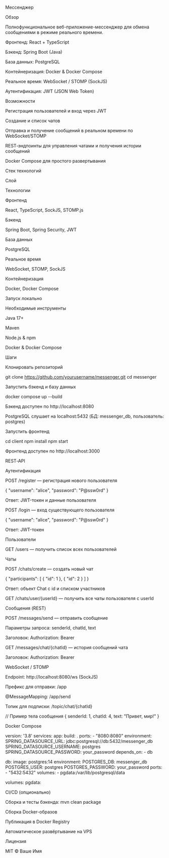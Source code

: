 Мессенджер

Обзор

Полнофункциональное веб-приложение-мессенджер для обмена сообщениями в режиме реального времени.

Фронтенд: React + TypeScript

Бэкенд: Spring Boot (Java)

База данных: PostgreSQL

Контейнеризация: Docker & Docker Compose

Реальное время: WebSocket / STOMP (SockJS)

Аутентификация: JWT (JSON Web Token)

Возможности

Регистрация пользователей и вход через JWT

Создание и список чатов

Отправка и получение сообщений в реальном времени по WebSocket/STOMP

REST‑эндпоинты для управления чатами и получения истории сообщений

Docker Compose для простого развертывания

Стек технологий

Слой

Технологии

Фронтенд

React, TypeScript, SockJS, STOMP.js

Бэкенд

Spring Boot, Spring Security, JWT

База данных

PostgreSQL

Реальное время

WebSocket, STOMP, SockJS

Контейнеризация

Docker, Docker Compose

Запуск локально

Необходимые инструменты

Java 17+

Maven

Node.js & npm

Docker & Docker Compose

Шаги

Клонировать репозиторий

git clone https://github.com/yourusername/messenger.git
cd messenger

Запустить бэкенд и базу данных

docker compose up --build

Бэкенд доступен по http://localhost:8080

PostgreSQL слушает на localhost:5432 (БД: messenger_db, пользователь: postgres)

Запустить фронтенд

cd client
npm install
npm start

Фронтенд доступен по http://localhost:3000

REST‑API

Аутентификация

POST /register — регистрация нового пользователя

{
  "username": "alice",
  "password": "P@ssw0rd"
}

Ответ: JWT-токен и данные пользователя

POST /login — вход существующего пользователя

{
  "username": "alice",
  "password": "P@ssw0rd"
}

Ответ: JWT-токен

Пользователи

GET /users — получить список всех пользователей

Чаты

POST /chats/create — создать новый чат

{
  "participants": [
    { "id": 1 },
    { "id": 2 }
  ]
}

Ответ: объект Chat с id и списком участников

GET /chats/user/{userId} — получить все чаты пользователя с userId

Сообщения (REST)

POST /messages/send — отправить сообщение

Параметры запроса: senderId, chatId, text

Заголовок: Authorization: Bearer <token>

GET /messages/chat/{chatId} — история сообщений чата

Заголовок: Authorization: Bearer <token>

WebSocket / STOMP

Endpoint: http://localhost:8080/ws (SockJS)

Префикс для отправки: /app

@MessageMapping: /app/send

Топик для подписки: /topic/chat/{chatId}

// Пример тела сообщения
{
  senderId: 1,
  chatId: 4,
  text: "Привет, мир!"
}

Docker Compose

version: '3.8'
services:
  app:
    build: .
    ports:
      - "8080:8080"
    environment:
      SPRING_DATASOURCE_URL: jdbc:postgresql://db:5432/messenger_db
      SPRING_DATASOURCE_USERNAME: postgres
      SPRING_DATASOURCE_PASSWORD: your_password
    depends_on:
      - db

  db:
    image: postgres:14
    environment:
      POSTGRES_DB: messenger_db
      POSTGRES_USER: postgres
      POSTGRES_PASSWORD: your_password
    ports:
      - "5432:5432"
    volumes:
      - pgdata:/var/lib/postgresql/data

volumes:
  pgdata:

CI/CD (опционально)

Сборка и тесты бэкенда: mvn clean package

Сборка Docker-образов

Публикация в Docker Registry

Автоматическое развёртывание на VPS

Лицензия

MIT © Ваше Имя

